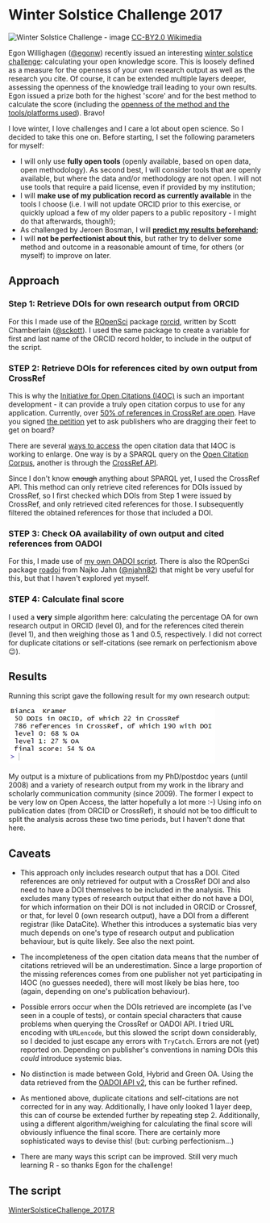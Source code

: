 # Winter Solstice Challenge 2017

![Winter Solstice Challenge - image](https://upload.wikimedia.org/wikipedia/commons/thumb/0/0e/Robert_Snache_-_Spirithands.net_-_Winter_Solstice_Lunar_Eclipse_Startrails_%28by%29.jpg/160px-Robert_Snache_-_Spirithands.net_-_Winter_Solstice_Lunar_Eclipse_Startrails_%28by%29.jpg)
[CC-BY2.0 Wikimedia](https://commons.wikimedia.org/wiki/File:Robert_Snache_-_Spirithands.net_-_Winter_Solstice_Lunar_Eclipse_Startrails_(by).jpg)

Egon Willighagen ([@egonw](https://github.com/egonw)) recently issued an interesting [winter solstice challenge](http://chem-bla-ics.blogspot.nl/2017/11/winter-solstice-challenge-what-is-your.html): calculating your open knowledge score. This is loosely defined as a measure for the openness of your own research output as well as the research you cite. Of course, it can be extended multiple layers deeper, assessing the openness of the knowledge trail leading to your own results. Egon issued a prize both for the highest 'score' and for the best method to calculate the score (including the [openness of the method and the tools/platforms used](https://twitter.com/MsPhelps/status/935180455334334473)). Bravo!


I love winter, I love challenges and I care a lot about open science. So I decided to take this one on. Before starting, I set the following parameters for myself:

- I will only use **fully open tools** (openly available, based on open data, open methodology). As second best, I will consider tools that are openly available, but where the data and/or methodology are not open. I will not use tools that require a paid license, even if provided by my institution;
- I will **make use of my publication record as currently available** in the tools I choose (i.e. I will not update ORCID prior to this exercise, or quickly upload a few of my older papers to a public repository - I might do that afterwards, though!);
- As challenged by Jeroen Bosman, I will **[predict my results beforehand](https://twitter.com/MsPhelps/status/940659850543030273)**;
- I will **not be perfectionist about this**, but rather try to deliver some method and outcome in a reasonable amount of time, for others (or myself) to improve on later.

## Approach

### Step 1: Retrieve DOIs for own research output from ORCID
For this I made use of the [ROpenSci](https://ropensci.org/) package [rorcid](https://github.com/ropensci/rorcid), written by Scott Chamberlain ([@sckott](https://github.com/sckott)). 
I used the same package to create a variable for first and last name of the ORCID record holder, to include in the output of the script.  

### STEP 2: Retrieve DOIs for references cited by own output from CrossRef
This is why the [Initiative for Open Citations (I4OC)](https://i4oc.org) is such an important development - it can provide a truly open citation corpus to use for any application.  Currently, over [50% of references in CrossRef are open](https://twitter.com/i4oc_org/status/934103494323138560). Have you signed [the petition](http://issi-society.org/open-citations-letter) yet to ask publishers who are dragging their feet to get on board?

There are several [ways to access](https://i4oc.org/#headingThree) the open citation data that I4OC is working to enlarge. One way is by a SPARQL query on the [Open Citation Corpus](http://opencitations.net/), another is through the [CrossRef API](https://github.com/CrossRef/rest-api-doc). 

Since I don't know ~~enough~~ anything about SPARQL yet, I used the CrossRef API. This method can only retrieve cited references for DOIs issued by CrossRef, so I first checked which DOIs from Step 1 were issued by CrossRef, and only retrieved cited references for those. I subsequently filtered the obtained references for those that included a DOI. 

### STEP 3: Check OA availability of own output and cited references from OADOI
For this, I made use of [my own OADOI script](https://github.com/bmkramer/OADOI_API_R). There is also the ROpenSci package [roadoi](https://github.com/ropensci/roadoi) from Najko Jahn ([@njahn82](https://github.com/njahn82)) that might be very useful for this, but that I haven't explored yet myself.  

### STEP 4: Calculate final score
I used a **very** simple algorithm here: calculating the percentage OA for own research output in ORCID (level 0), and for the references cited therein (level 1), and then weighing those as 1 and 0.5, respectively. I did not correct for duplicate citations or self-citations (see remark on perfectionism above :wink:).


## Results

Running this script gave the following result for my own research output:

![Result Winter Solstice Challenge](/Winter%20Solstice%20Challenge.jpg)

My output is a mixture of publications from my PhD/postdoc years (until 2008) and a variety of research output from my work in the library and scholarly communication community (since 2009). The former I expect to be very low on Open Access, the latter hopefully a lot more :-) Using info on publication dates (from ORCID or CrossRef), it should not be too difficult to split the analysis across these two time periods, but I haven't done that here.

## Caveats

- This approach only includes research output that has a DOI. Cited references are only retrieved for output with a CrossRef DOI and also need to have a DOI themselves to be included in the analysis. This excludes many types of research output that either do not have a DOI, for which information on their DOI is not included in ORCID or Crossref, or that, for level 0 (own research output), have a DOI from a different registrar (like DataCite). Whether this introduces a systematic bias very much depends on one's type of research output and publication behaviour, but is quite likely. See also the next point. 

- The incompleteness of the open citation data means that the number of citations retrieved will be an underestimation. Since a large proportion of the missing references comes from one publisher not yet participating in I4OC (no guesses needed), there will most likely be bias here, too (again, depending on one's publication behaviour). 

- Possible errors occur when the DOIs retrieved are incomplete (as I've seen in a couple of tests), or contain special characters that cause problems when querying the CrossRef or OADOI API. I tried URL encoding with `URLencode`, but this slowed the script down considerably, so I decided to just escape any errors with `TryCatch`. Errors are not (yet) reported on. Depending on publisher's conventions in naming DOIs this *could* introduce systemic bias. 

- No distinction is made between Gold, Hybrid and Green OA. Using the data retrieved from the [OADOI API v2](https://oadoi.org/api/v2), this can be further refined. 

- As mentioned above, duplicate citations and self-citations are not corrected for in any way. Additionally, I have only looked 1 layer deep, this can of course be extended further by repeating step 2. Additionally, using a different algorithm/weighing for calculating the final score will obviously influence the final score. There are certainly more sophisticated ways to devise this! (but: curbing perfectionism...)

- There are many ways this script can be improved. Still very much learning R - so thanks Egon for the challenge! 

## The script
[WinterSolsticeChallenge_2017.R](https://github.com/bmkramer/WinterSolsticeChallenge2017/blob/master/WinterSolsticeChallenge_2017.R)

